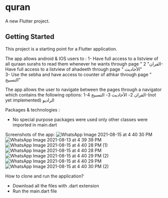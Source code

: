 # quran

A new Flutter project.

## Getting Started

This project is a starting point for a Flutter application.

The app allows android & IOS users to :
1- Have full access to a listview of all quraan surahs to read them whenever he wants through page " القران" 
2- Have full access to a listview of ahadeeth through page " الأحاديث"  
3- Use the sebha and have access to counter of athkar through page " التسبيح"

The app allows the user to navigate between the pages through a navigator which contains the following options:
1-القران 
2- الأحاديث
3- التسبيح
4-(not yet implemented) الراديو 


Packages & technologies :
- No special purpose packages were used only other classes were imported in main.dart


Screenshots of the app:
![WhatsApp Image 2021-08-15 at 4 40 30 PM](https://user-images.githubusercontent.com/50349835/129483238-fb6fcdb6-7ea9-4dd8-92ee-8fda2833f3fb.jpeg)
![WhatsApp Image 2021-08-13 at 4 39 39 PM](https://user-images.githubusercontent.com/50349835/129483240-b4604787-846f-4e7d-bcfd-1b961dffbd4e.jpeg)
![WhatsApp Image 2021-08-15 at 4 40 28 PM (1)](https://user-images.githubusercontent.com/50349835/129483242-fe90434c-00bf-4e6f-90bd-6aa6d1340113.jpeg)
![WhatsApp Image 2021-08-15 at 4 40 28 PM](https://user-images.githubusercontent.com/50349835/129483243-b41bac33-d3d5-4ae5-a11d-dc9788f56da7.jpeg)
![WhatsApp Image 2021-08-15 at 4 40 29 PM (2)](https://user-images.githubusercontent.com/50349835/129483244-6863e609-42ce-4797-b2bb-c628227021ff.jpeg)
![WhatsApp Image 2021-08-15 at 4 40 29 PM](https://user-images.githubusercontent.com/50349835/129483245-3394b055-8691-4e03-9c34-13ab78d4b7b1.jpeg)
![WhatsApp Image 2021-08-15 at 4 40 30 PM (2)](https://user-images.githubusercontent.com/50349835/129483248-23a6b07f-b831-48d3-92e2-8f415a3c5df5.jpeg)


How to clone and run the application?
- Download all the files with .dart extension 
- Run the main.dart file
